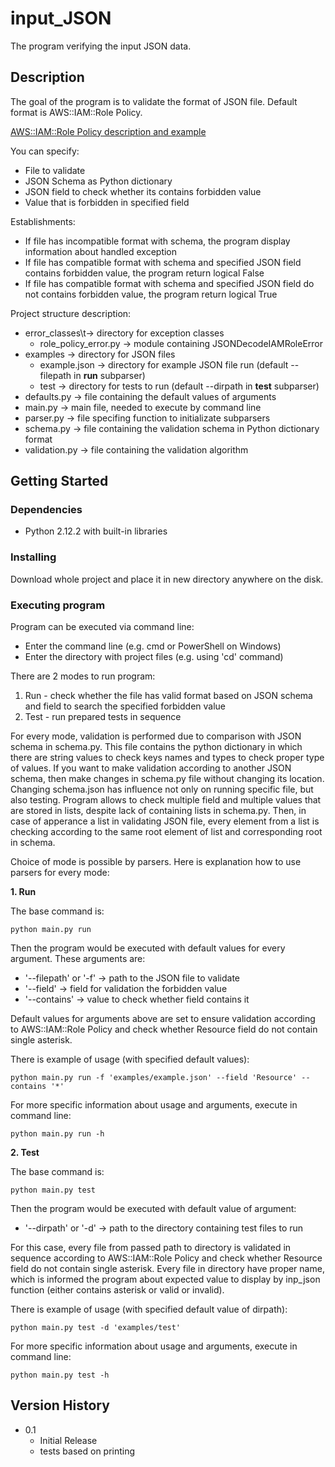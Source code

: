 # input_JSON
The program verifying the input JSON data.

## Description

The goal of the program is to validate the format of JSON file. Default format is AWS::IAM::Role Policy.

[AWS::IAM::Role Policy description and example](https://docs.aws.amazon.com/AWSCloudFormation/latest/UserGuide/aws-properties-iam-role-policy.html)


You can specify:
* File to validate
* JSON Schema as Python dictionary
* JSON field to check whether its contains forbidden value
* Value that is forbidden in specified field


Establishments:
* If file has incompatible format with schema, the program display information about handled exception
* If file has compatible format with schema and specified JSON field contains forbidden value, the program return logical False
* If file has compatible format with schema and specified JSON field do not contains forbidden value, the program return logical True


Project structure description:


* error_classes\t-> directory for exception classes
   * role_policy_error.py -> module containing JSONDecodeIAMRoleError
* examples -> directory for JSON files
   * example.json -> directory for example JSON file run (default --filepath in __run__ subparser)
   * test -> directory for tests to run (default --dirpath in __test__ subparser)
* defaults.py -> file containing the default values of arguments
* main.py -> main file, needed to execute by command line
* parser.py -> file specifing function to initializate subparsers
* schema.py -> file containing the validation schema in Python dictionary format
* validation.py -> file containing the validation algorithm


## Getting Started

### Dependencies

* Python 2.12.2 with built-in libraries

### Installing

Download whole project and place it in new directory anywhere on the disk. 

### Executing program

Program can be executed via command line:

* Enter the command line (e.g. cmd or PowerShell on Windows)
* Enter the directory with project files (e.g. using 'cd' command)

There are 2 modes to run program:
1. Run - check whether the file has valid format based on JSON schema and field to search the specified forbidden value
2. Test - run prepared tests in sequence

For every mode, validation is performed due to comparison with JSON schema in schema.py. 
This file contains the python dictionary in which there are string values to check keys names and types to check proper type of values. If you want to make validation according to another JSON schema, then make changes in schema.py file without changing its location.
Changing schema.json has influence not only on running specific file, but also testing.
Program allows to check multiple field and multiple values that are stored in lists, despite lack of containing lists in schema.py. 
Then, in case of apperance a list in validating JSON file, every element from a list is checking according to the same root element of list and corresponding root in schema.

Choice of mode is possible by parsers. Here is explanation how to use parsers for every mode:



__1. Run__

The base command is:
```
python main.py run
```
Then the program would be executed with default values for every argument. 
These arguments are:
* '--filepath' or '-f' -> path to the JSON file to validate 
* '--field' -> field for validation the forbidden value
* '--contains' -> value to check whether field contains it

Default values for arguments above are set to ensure validation according to AWS::IAM::Role Policy and check whether Resource field do not contain single asterisk.

There is example of usage (with specified default values):
```
python main.py run -f 'examples/example.json' --field 'Resource' --contains '*'
```
For more specific information about usage and arguments, execute in command line:
```
python main.py run -h
```



__2. Test__

The base command is:
```
python main.py test
```
Then the program would be executed with default value of argument:
* '--dirpath' or '-d' -> path to the directory containing test files to run

For this case, every file from passed path to directory is validated in sequence according to AWS::IAM::Role Policy and check whether Resource field do not contain single asterisk. 
Every file in directory have proper name, which is informed the program about expected value to display by inp_json function (either contains asterisk or valid or invalid).

There is example of usage (with specified default value of dirpath):
```
python main.py test -d 'examples/test'
```
For more specific information about usage and arguments, execute in command line:
```
python main.py test -h
```


## Version History

* 0.1
    * Initial Release
    * tests based on printing
